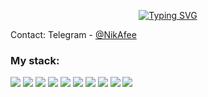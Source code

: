 <p align="center">
<a href="https://git.io/typing-svg"><img src="https://readme-typing-svg.demolab.com?font=Fira+Code&pause=1000&color=9A00F7&background=FFFFFF00&width=435&lines=I'm+Nikita+and+I+like+Python" alt="Typing SVG" /></a>
</p>

Contact: Telegram - <a href="https://t.me/NikAfee">@NikAfee</a>

### My stack:
<div id="badges">
  <img src="https://img.shields.io/badge/Python-blue?logo=python&logoColor=yellow&style=for-the-badge" />
  <img src="https://img.shields.io/badge/django-%23092E20.svg?style=for-the-badge&logo=django&logoColor=white" />
  <img src="https://img.shields.io/badge/Django%20REST%20FrameWork-firebrick?logo=django-rest-framework&logoColor=red&style=for-the-badge" />
  <img src="https://img.shields.io/badge/Linux-FCC624?style=for-the-badge&logo=linux&logoColor=black" />
  <img src="https://img.shields.io/badge/Ubuntu-firebrick?style=for-the-badge&logo=ubuntu&logoColor=white" />
  <img src="https://img.shields.io/badge/postgres-%23316192.svg?style=for-the-badge&logo=postgresql&logoColor=white" />
  <img src="https://img.shields.io/badge/gunicorn-white?style=for-the-badge&logo=gunicorn&logoColor=%23092E20.svg" />
  <img src="https://img.shields.io/badge/nginx-%23009639.svg?style=for-the-badge&logo=nginx&logoColor=white" />
  <img src="https://img.shields.io/badge/Linux-FCC624?style=for-the-badge&logo=linux&logoColor=black" />
  <img src="https://img.shields.io/badge/Linux-FCC624?style=for-the-badge&logo=linux&logoColor=black" />
</div>
